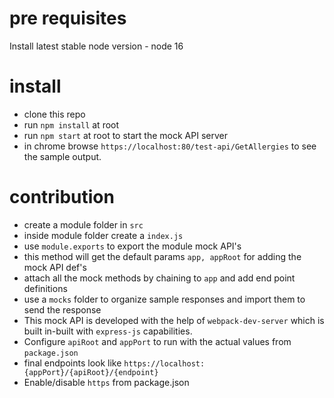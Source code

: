 # pre requisites
Install latest stable node version - node 16


# install 
- clone this repo
- run `npm install` at root
- run `npm start` at root to start the mock API server
- in chrome browse `https://localhost:80/test-api/GetAllergies` to see the sample output.

# contribution 
- create a module folder in `src`
- inside module folder create a `index.js`
- use `module.exports` to export the module mock API's
- this method will get the default params `app, appRoot` for adding the mock API def's
- attach all the mock methods by chaining to `app` and add end point definitions
- use a `mocks` folder to organize sample responses and import them to send the response 
- This mock API is developed with the help of `webpack-dev-server` which is built in-built with `express-js` capabilities.
- Configure `apiRoot` and `appPort` to run with the actual values from `package.json`
- final endpoints look like `https://localhost:{appPort}/{apiRoot}/{endpoint}`
- Enable/disable `https` from package.json